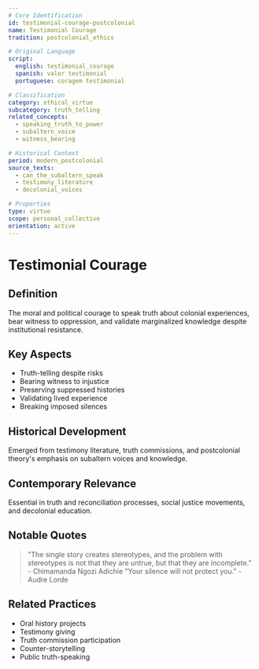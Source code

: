 ```yaml
---
# Core Identification
id: testimonial-courage-postcolonial
name: Testimonial Courage
tradition: postcolonial_ethics

# Original Language
script:
  english: testimonial_courage
  spanish: valor testimonial
  portuguese: coragem testimonial

# Classification
category: ethical_virtue
subcategory: truth_telling
related_concepts:
  - speaking_truth_to_power
  - subaltern_voice
  - witness_bearing

# Historical Context
period: modern_postcolonial
source_texts:
  - can_the_subaltern_speak
  - testimony_literature
  - decolonial_voices

# Properties
type: virtue
scope: personal_collective
orientation: active
---
```


# Testimonial Courage

## Definition
The moral and political courage to speak truth about colonial experiences, bear witness to oppression, and validate marginalized knowledge despite institutional resistance.

## Key Aspects
- Truth-telling despite risks
- Bearing witness to injustice
- Preserving suppressed histories
- Validating lived experience
- Breaking imposed silences

## Historical Development
Emerged from testimony literature, truth commissions, and postcolonial theory's emphasis on subaltern voices and knowledge.

## Contemporary Relevance
Essential in truth and reconciliation processes, social justice movements, and decolonial education.

## Notable Quotes
> "The single story creates stereotypes, and the problem with stereotypes is not that they are untrue, but that they are incomplete." - Chimamanda Ngozi Adichie
> "Your silence will not protect you." - Audre Lorde

## Related Practices
- Oral history projects
- Testimony giving
- Truth commission participation
- Counter-storytelling
- Public truth-speaking